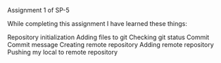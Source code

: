 Assignment 1 of SP-5

While completing this assignment I have learned these things:

Repository initialization
Adding files to git
Checking git status
Commit
Commit message
Creating remote repository
Adding remote repository
Pushing my local to remote repository
